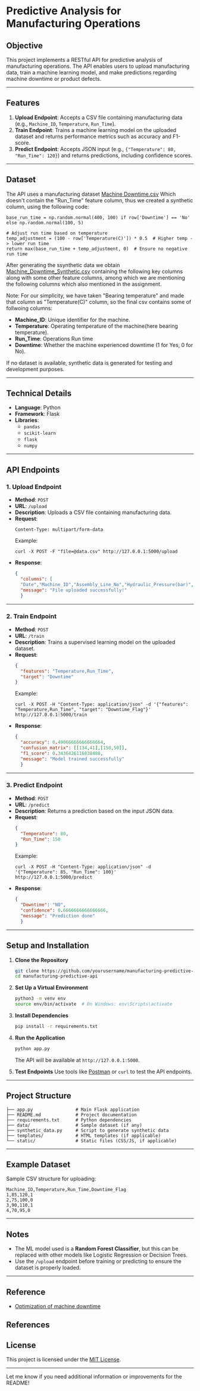 # Predictive Analysis for Manufacturing Operations

## Objective

This project implements a RESTful API for predictive analysis of manufacturing operations. The API enables users to upload manufacturing data, train a machine learning model, and make predictions regarding machine downtime or product defects.

---

## Features

1. **Upload Endpoint**: Accepts a CSV file containing manufacturing data (e.g., `Machine_ID`, `Temperature`, `Run_Time`).
2. **Train Endpoint**: Trains a machine learning model on the uploaded dataset and returns performance metrics such as accuracy and F1-score.
3. **Predict Endpoint**: Accepts JSON input (e.g., `{"Temperature": 80, "Run_Time": 120}`) and returns predictions, including confidence scores.

---

## Dataset

The API uses a manufacturing dataset [Machine Downtime.csv](https://github.com/sayan0506/Predictive-Analysis-for-Manufacturing-Operations/blob/main/Machine%20Downtime.csv) Which doesn't contain the "Run_Time" feature column, thus we created a synthetic column, using the following code:

    base_run_time = np.random.normal(400, 100) if row['Downtime'] == 'No' else np.random.normal(100, 5)
    
    # Adjust run time based on temperature
    temp_adjustment = (100 - row['Temperature(C)']) * 0.5  # Higher temp -> lower run time
    return max(base_run_time + temp_adjustment, 0)  # Ensure no negative run time


After generating the ssynthetic data we obtain [Machine_Downtime_Synthetic.csv](https://github.com/sayan0506/Predictive-Analysis-for-Manufacturing-Operations/blob/main/Machine_Downtime_Synthetic.csv) containing the following key columns along with some other feature columns, among which we are mentioning the following columns which also mentioned in the assignment.

Note: For our simplicity, we have taken "Bearing temperature" and made that column as "Temperature(C)" column, so the final csv contains some of follwoing columns:

- **Machine_ID**: Unique identifier for the machine.
- **Temperature**: Operating temperature of the machine(here bearing temperature).
- **Run_Time**: Operations Run time
- **Downtime**: Whether the machine experienced downtime (1 for Yes, 0 for No).

If no dataset is available, synthetic data is generated for testing and development purposes.

---

## Technical Details

- **Language**: Python
- **Framework**: Flask
- **Libraries**: 
  - `pandas`
  - `scikit-learn`
  - `flask`
  - `numpy`

---

## API Endpoints

### 1. **Upload Endpoint**
- **Method**: `POST`
- **URL**: `/upload`
- **Description**: Uploads a CSV file containing manufacturing data.
- **Request**:
  ```
  Content-Type: multipart/form-data
  ```
  Example:
  ```
  curl -X POST -F "file=@data.csv" http://127.0.0.1:5000/upload
  ```
- **Response**:
  ```json
  {
    "columns": [
    "Date","Machine_ID","Assembly_Line_No","Hydraulic_Pressure(bar)","Coolant_Pressure(bar)","Air_System_Pressure(bar)","Coolant_Temperature","Hydraulic_Oil_Temperature(?C)","Temperature(C)","Spindle_Vibration(?m)","Tool_Vibration(?m)","Spindle_Speed(RPM)","Voltage(volts)","Torque(Nm)","Cutting(kN)","Downtime","Run_Time"],
    "message": "File uploaded successfully!"
    }
  ```

---

### 2. **Train Endpoint**
- **Method**: `POST`
- **URL**: `/train`
- **Description**: Trains a supervised learning model on the uploaded dataset.
- **Request**:
  ```json
  {
    "features": "Temperature,Run_Time",
    "target": "Downtime"
  }
  ```
  Example:
  ```
  curl -X POST -H "Content-Type: application/json" -d '{"features": "Temperature,Run_Time", "target": "Downtime_Flag"}' http://127.0.0.1:5000/train
  ```
- **Response**:
  ```json
  {
    "accuracy": 0.49066666666666664,
    "confusion_matrix": [[134,41],[150,50]],
    "f1_score": 0.3436426116838488,
    "message": "Model trained successfully"
    }
  ```

---

### 3. **Predict Endpoint**
- **Method**: `POST`
- **URL**: `/predict`
- **Description**: Returns a prediction based on the input JSON data.
- **Request**:
  ```json
  {
    "Temperature": 80,
    "Run_Time": 150
  }
  ```
  Example:
  ```
  curl -X POST -H "Content-Type: application/json" -d '{"Temperature": 85, "Run_Time": 100}' http://127.0.0.1:5000/predict
  ```
- **Response**:
  ```json
  {
    "Downtime": "NO",
    "confidence": 0.6666666666666666,
    "message": "Prediction done"
    }
  ```

---

## Setup and Installation

1. **Clone the Repository**
   ```bash
   git clone https://github.com/yourusername/manufacturing-predictive-api.git
   cd manufacturing-predictive-api
   ```

2. **Set Up a Virtual Environment**
   ```bash
   python3 -m venv env
   source env/bin/activate  # On Windows: env\Scripts\activate
   ```

3. **Install Dependencies**
   ```bash
   pip install -r requirements.txt
   ```

4. **Run the Application**
   ```bash
   python app.py
   ```
   The API will be available at `http://127.0.0.1:5000`.

5. **Test Endpoints**
   Use tools like [Postman](https://www.postman.com/) or `curl` to test the API endpoints.

---

## Project Structure

```
├── app.py                # Main Flask application
├── README.md             # Project documentation
├── requirements.txt      # Python dependencies
├── data/                 # Sample dataset (if any)
├── synthetic_data.py     # Script to generate synthetic data
├── templates/            # HTML templates (if applicable)
└── static/               # Static files (CSS/JS, if applicable)
```

---

## Example Dataset

Sample CSV structure for uploading:
```
Machine_ID,Temperature,Run_Time,Downtime_Flag
1,85,120,1
2,75,100,0
3,90,110,1
4,70,95,0
```

---

## Notes

- The ML model used is a **Random Forest Classifier**, but this can be replaced with other models like Logistic Regression or Decision Trees.
- Use the `/upload` endpoint before training or predicting to ensure the dataset is properly loaded.

---

## Reference

* [Optimization of machine downtime](https://www.kaggle.com/datasets/srinivasanusuri/optimization-of-machine-downtime)

## References
[1]: https://github.com/username/repository-name "GitHub Repository"

## License

This project is licensed under the [MIT License](LICENSE).

---

Let me know if you need additional information or improvements for the README!
